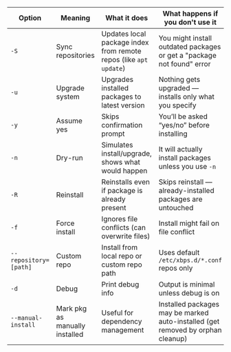 | Option                | Meaning                        | What it does                                                      | What happens if you don't use it                                                |
| --------------------- | ------------------------------ | ----------------------------------------------------------------- | ------------------------------------------------------------------------------- |
| `-S`                  | Sync repositories              | Updates local package index from remote repos (like `apt update`) | You might install outdated packages or get a "package not found" error          |
| `-u`                  | Upgrade system                 | Upgrades installed packages to latest version                     | Nothing gets upgraded — installs only what you specify                          |
| `-y`                  | Assume yes                     | Skips confirmation prompt                                         | You’ll be asked “yes/no” before installing                                      |
| `-n`                  | Dry-run                        | Simulates install/upgrade, shows what would happen                | It will actually install packages unless you use `-n`                           |
| `-R`                  | Reinstall                      | Reinstalls even if package is already present                     | Skips reinstall — already-installed packages are untouched                      |
| `-f`                  | Force install                  | Ignores file conflicts (can overwrite files)                      | Install might fail on file conflict                                             |
| `--repository=[path]` | Custom repo                    | Install from local repo or custom repo path                       | Uses default `/etc/xbps.d/*.conf` repos only                                    |
| `-d`                  | Debug                          | Print debug info                                                  | Output is minimal unless debug is on                                            |
| `--manual-install`    | Mark pkg as manually installed | Useful for dependency management                                  | Installed packages may be marked auto-installed (get removed by orphan cleanup) |
